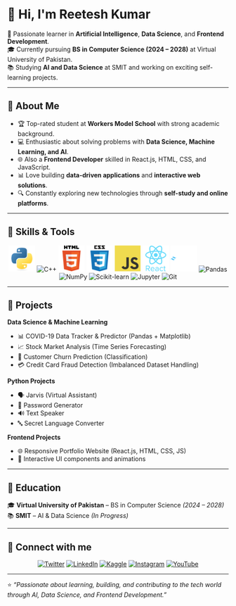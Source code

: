 # 👋 Hi, I'm Reetesh Kumar  

🚀 Passionate learner in **Artificial Intelligence**, **Data Science**, and **Frontend Development**.  
🎓 Currently pursuing **BS in Computer Science (2024 – 2028)** at Virtual University of Pakistan.  
📚 Studying **AI and Data Science** at SMIT and working on exciting self-learning projects.  

---

## 🔹 About Me
- 🏆 Top-rated student at **Workers Model School** with strong academic background.  
- 💻 Enthusiastic about solving problems with **Data Science, Machine Learning, and AI**.  
- 🌐 Also a **Frontend Developer** skilled in React.js, HTML, CSS, and JavaScript.  
- 📊 Love building **data-driven applications** and **interactive web solutions**.  
- 🔍 Constantly exploring new technologies through **self-study and online platforms**.  

---

## 🔹 Skills & Tools  

<p align="center">
  
<!-- Programming -->
<img src="https://raw.githubusercontent.com/devicons/devicon/master/icons/python/python-original.svg" width="60" title="Python"/>
<img src="https://cdn.jsdelivr.net/gh/devicons/devicon/icons/cplusplus/cplusplus-original.svg" width="60" title="C++"/>

<!-- Web / Frontend -->
<img src="https://raw.githubusercontent.com/devicons/devicon/master/icons/html5/html5-original-wordmark.svg" width="60" title="HTML"/>
<img src="https://raw.githubusercontent.com/devicons/devicon/master/icons/css3/css3-original-wordmark.svg" width="60" title="CSS"/>
<img src="https://raw.githubusercontent.com/devicons/devicon/master/icons/javascript/javascript-original.svg" width="60" title="JavaScript"/>
<img src="https://raw.githubusercontent.com/devicons/devicon/master/icons/react/react-original-wordmark.svg" width="60" title="React"/>
<img src="https://raw.githubusercontent.com/devicons/devicon/master/icons/tailwindcss/tailwindcss-original-wordmark.svg" width="60" title="Tailwind CSS"/>



<!-- Data Science -->
<img src="https://upload.wikimedia.org/wikipedia/commons/e/ed/Pandas_logo.svg" width="80" title="Pandas"/>
<img src="https://upload.wikimedia.org/wikipedia/commons/3/31/NumPy_logo_2020.svg" width="80" title="NumPy"/>
<img src="https://scikit-learn.org/stable/_static/scikit-learn-logo-small.png" width="80" title="Scikit-learn"/>

<!-- Tools -->
<img src="https://cdn.jsdelivr.net/gh/devicons/devicon/icons/jupyter/jupyter-original-wordmark.svg" width="60" title="Jupyter"/>
<img src="https://cdn.jsdelivr.net/gh/devicons/devicon/icons/git/git-original-wordmark.svg" width="60" title="Git"/>

</p>

---

## 🔹 Projects  

**Data Science & Machine Learning**  
- 📊 COVID-19 Data Tracker & Predictor (Pandas + Matplotlib)  
- 📈 Stock Market Analysis (Time Series Forecasting)  
- 🤖 Customer Churn Prediction (Classification)  
- 💳 Credit Card Fraud Detection (Imbalanced Dataset Handling)  

**Python Projects**  
- 🗣️ Jarvis (Virtual Assistant)  
- 🔐 Password Generator  
- 🔊 Text Speaker  
- 🔤 Secret Language Converter  

**Frontend Projects**  
- 🌐 Responsive Portfolio Website (React.js, HTML, CSS, JS)  
- 📱 Interactive UI components and animations  

---

## 🔹 Education  

🎓 **Virtual University of Pakistan** – BS in Computer Science *(2024 – 2028)*  
📚 **SMIT** – AI & Data Science *(In Progress)*  

---

## 🤝 Connect with me  

<p align="center">
  <a href="#"><img src="https://cdn.jsdelivr.net/gh/devicons/devicon/icons/twitter/twitter-original.svg" width="40" height="40" alt="Twitter"/></a>
  <a href="#"><img src="https://cdn.jsdelivr.net/gh/devicons/devicon/icons/linkedin/linkedin-original.svg" width="40" height="40" alt="LinkedIn"/></a>
  <a href="#"><img src="https://upload.wikimedia.org/wikipedia/commons/7/7c/Kaggle_logo.png" width="40" height="40" alt="Kaggle"/></a>
  <a href="#"><img src="https://upload.wikimedia.org/wikipedia/commons/a/a5/Instagram_icon.png" width="40" height="40" alt="Instagram"/></a>
  <a href="#"><img src="https://upload.wikimedia.org/wikipedia/commons/b/b8/YouTube_Logo_2017.svg" width="60" height="40" alt="YouTube"/></a>
</p>


---

⭐️ *“Passionate about learning, building, and contributing to the tech world through AI, Data Science, and Frontend Development.”*  
